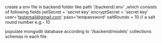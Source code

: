 create a env file in backend folder like path '/backend/.env' ,which consists  of following fields
jwtSecret = 'secret key'
encryptSecret = 'secret key'
user='testemail@gmail.com'
pass='testpassword'
saltRounds = 10 // a salt round number e.g.- 10

populate mongodb database according to '/backend/models' collections schemas in each file.
